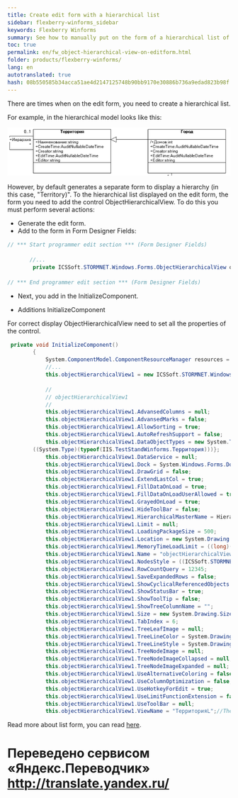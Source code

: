 ```yaml
--- 
title: Create edit form with a hierarchical list 
sidebar: flexberry-winforms_sidebar 
keywords: Flexberry Winforms 
summary: See how to manually put on the form of a hierarchical list of objects 
toc: true 
permalink: en/fw_object-hierarchical-view-on-editform.html 
folder: products/flexberry-winforms/ 
lang: en 
autotranslated: true 
hash: 08b550585b34acca51ae4d2147125748b90bb9170e30886b736a9edad823b98f 
--- 
```


There are times when on the edit form, you need to create a hierarchical list. 

For example, in the hierarchical model looks like this: 

![](/images/pages/products/flexberry-winforms/controls/olv/object-hierarchical-view.png) 

However, by default generates a separate form to display a hierarchy (in this case, "Territory)". 
To the hierarchical list displayed on the edit form, the form you need to add the control ObjectHierarchicalView. 
To do this you must perform several actions: 
* Generate the edit form. 
* Add to the form in Form Designer Fields: 

```csharp
// *** Start programmer edit section *** (Form Designer Fields) 

       //... 
        private ICSSoft.STORMNET.Windows.Forms.ObjectHierarchicalView objectHierarchicalView1;
        
// *** End programmer edit section *** (Form Designer Fields) 
``` 

* Next, you add in the InitializeComponent. 

* Additions InitializeComponent 

For correct display ObjectHierarchicalView need to set all the properties of the control. 

```csharp
 private void InitializeComponent()
        {
            System.ComponentModel.ComponentResourceManager resources = new System.ComponentModel.ComponentResourceManager(typeof(WinformTestHierarchicalForm));
            //... 
            this.objectHierarchicalView1 = new ICSSoft.STORMNET.Windows.Forms.ObjectHierarchicalView();
            
            // 
            // objectHierarchicalView1 
            // 
            this.objectHierarchicalView1.AdvansedColumns = null;
            this.objectHierarchicalView1.AdvansedMarks = false;
            this.objectHierarchicalView1.AllowSorting = true;
            this.objectHierarchicalView1.AutoRefreshSupport = false;
            this.objectHierarchicalView1.DataObjectTypes = new System.Type[] {
        ((System.Type)(typeof(IIS.TestStandWinforms.Территория)))};
            this.objectHierarchicalView1.DataService = null;
            this.objectHierarchicalView1.Dock = System.Windows.Forms.DockStyle.None;
            this.objectHierarchicalView1.DrawGrid = false;
            this.objectHierarchicalView1.ExtendLastCol = true;
            this.objectHierarchicalView1.FillDataOnLoad = true;
            this.objectHierarchicalView1.FillDataOnLoadUserAllowed = true;
            this.objectHierarchicalView1.GrayedOnLoad = true;
            this.objectHierarchicalView1.HideToolBar = false;
            this.objectHierarchicalView1.HierarchicalMasterName = Hierarchy; //The name of the workman of the object specified in the HierarchicalMaster list form*. 
            this.objectHierarchicalView1.Limit = null;
            this.objectHierarchicalView1.LoadingPackageSize = 500;
            this.objectHierarchicalView1.Location = new System.Drawing.Point(10, 100);
            this.objectHierarchicalView1.MemoryTimeLoadLimit = ((long)(200));
            this.objectHierarchicalView1.Name = "objectHierarchicalView1";
            this.objectHierarchicalView1.NodesStyle = ((ICSSoft.STORMNET.Windows.Forms.TreeNodesStyle)((ICSSoft.STORMNET.Windows.Forms.TreeNodesStyle.Lines | ICSSoft.STORMNET.Windows.Forms.TreeNodesStyle.Symbols)));
            this.objectHierarchicalView1.RowCountQuery = 12345;
            this.objectHierarchicalView1.SaveExpandedRows = false;
            this.objectHierarchicalView1.ShowCyclicalReferencedObjects = false;
            this.objectHierarchicalView1.ShowStatusBar = true;
            this.objectHierarchicalView1.ShowToolTip = false;
            this.objectHierarchicalView1.ShowTreeColumnName = "";
            this.objectHierarchicalView1.Size = new System.Drawing.Size(600, 322);
            this.objectHierarchicalView1.TabIndex = 6;
            this.objectHierarchicalView1.TreeLeafImage = null;
            this.objectHierarchicalView1.TreeLineColor = System.Drawing.Color.DarkGray;
            this.objectHierarchicalView1.TreeLineStyle = System.Drawing.Drawing2D.DashStyle.Dot;
            this.objectHierarchicalView1.TreeNodeImage = null;
            this.objectHierarchicalView1.TreeNodeImageCollapsed = null;
            this.objectHierarchicalView1.TreeNodeImageExpanded = null;
            this.objectHierarchicalView1.UseAlternativeColoring = false;
            this.objectHierarchicalView1.UseColumnOptimization = false;
            this.objectHierarchicalView1.UseHotkeyForEdit = true;
            this.objectHierarchicalView1.UseLimitFunctionExtension = false;
            this.objectHierarchicalView1.UseToolBar = null;
            this.objectHierarchicalView1.ViewName = "ТерриторияL";//The view name that is used in a hierarchical list. 
``` 


Read more about list form, you can read [here](fd_key-concepts.html). 



 # Переведено сервисом «Яндекс.Переводчик» http://translate.yandex.ru/